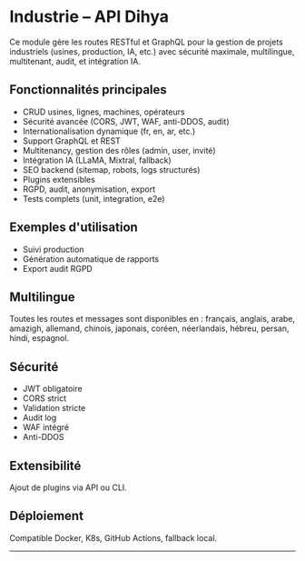 # Industrie – API Dihya

Ce module gère les routes RESTful et GraphQL pour la gestion de projets industriels (usines, production, IA, etc.) avec sécurité maximale, multilingue, multitenant, audit, et intégration IA.

## Fonctionnalités principales
- CRUD usines, lignes, machines, opérateurs
- Sécurité avancée (CORS, JWT, WAF, anti-DDOS, audit)
- Internationalisation dynamique (fr, en, ar, etc.)
- Support GraphQL et REST
- Multitenancy, gestion des rôles (admin, user, invité)
- Intégration IA (LLaMA, Mixtral, fallback)
- SEO backend (sitemap, robots, logs structurés)
- Plugins extensibles
- RGPD, audit, anonymisation, export
- Tests complets (unit, integration, e2e)

## Exemples d'utilisation
- Suivi production
- Génération automatique de rapports
- Export audit RGPD

## Multilingue
Toutes les routes et messages sont disponibles en : français, anglais, arabe, amazigh, allemand, chinois, japonais, coréen, néerlandais, hébreu, persan, hindi, espagnol.

## Sécurité
- JWT obligatoire
- CORS strict
- Validation stricte
- Audit log
- WAF intégré
- Anti-DDOS

## Extensibilité
Ajout de plugins via API ou CLI.

## Déploiement
Compatible Docker, K8s, GitHub Actions, fallback local.

---
